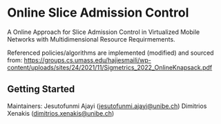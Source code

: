 # Online Slice Admission Control

A Online Approach for Slice Admission Control in Virtualized Mobile Networks with Multidimensional Resource Requirmements.

Referenced policies/algorithms are implemented (modified) and sourced from: https://groups.cs.umass.edu/hajiesmaili/wp-content/uploads/sites/24/2021/11/Sigmetrics_2022_OnlineKnapsack.pdf

## Getting Started

Maintainers:
Jesutofunmi Ajayi (jesutofunmi.ajayi@unibe.ch)
Dimitrios Xenakis (dimitrios.xenakis@unibe.ch)

